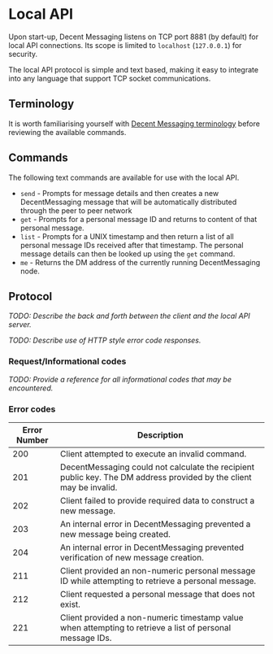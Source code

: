 # Local API

Upon start-up, Decent Messaging listens on TCP port 8881 (by default) for local API connections. Its scope is limited to `localhost` (`127.0.0.1`) for security.

The local API protocol is simple and text based, making it easy to integrate into any language that support TCP socket communications.

## Terminology

It is worth familiarising yourself with [Decent Messaging terminology](terminology.md) before reviewing the available commands.

## Commands
 
The following text commands are available for use with the local API.

* `send` - Prompts for message details and then creates a new DecentMessaging message that will be automatically distributed through the peer to peer network
* `get` - Prompts for a personal message ID and returns to content of that personal message. 
* `list` - Prompts for a UNIX timestamp and then return a list of all personal message IDs received after that timestamp. The personal message details can then be looked up using the `get` command.
* `me` - Returns the DM address of the currently running DecentMessaging node.

## Protocol

*TODO: Describe the back and forth between the client and the local API server.*

*TODO: Describe use of HTTP style error code responses.*

### Request/Informational codes

*TODO: Provide a reference for all informational codes that may be encountered.*

### Error codes

| Error Number  | Description |
| ------------- | ------------- |
| 200  | Client attempted to execute an invalid command. |
| 201  | DecentMessaging could not calculate the recipient public key. The DM address provided by the client may be invalid. |
| 202  | Client failed to provide required data to construct a new message.  |
| 203  | An internal error in DecentMessaging prevented a new message being created. |
| 204  | An internal error in DecentMessaging prevented verification of new message creation. |
| 211  | Client provided an non-numeric personal message ID while attempting to retrieve a personal message. |
| 212  | Client requested a personal message that does not exist. |
| 221  | Client provided a non-numeric timestamp value when attempting to retrieve a list of personal message IDs. |

